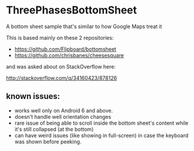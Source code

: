 # ThreePhasesBottomSheet
A bottom sheet sample that's similar to how Google Maps treat it

This is based mainly on these 2 repositories:

- https://github.com/Flipboard/bottomsheet
- https://github.com/chrisbanes/cheesesquare

and was asked about on StackOverflow here:

http://stackoverflow.com/q/34160423/878126

known issues:
--

-  works well only on Android 6 and above. 
-  doesn't handle well orientation changes
-  rare issue of being able to scroll inside the bottom sheet's content while it's still collapsed (at the bottom)
-  can have weird issues (like showing in full-screen) in case the keyboard was shown before peeking.
